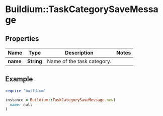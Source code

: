 # Buildium::TaskCategorySaveMessage

## Properties

| Name | Type | Description | Notes |
| ---- | ---- | ----------- | ----- |
| **name** | **String** | Name of the task category. |  |

## Example

```ruby
require 'buildium'

instance = Buildium::TaskCategorySaveMessage.new(
  name: null
)
```

